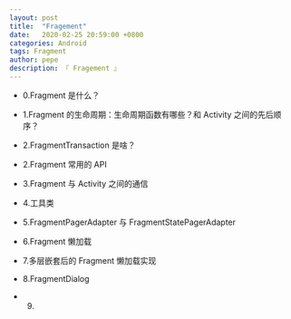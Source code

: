 ```yaml
---
layout: post
title:  "Fragement"
date:   2020-02-25 20:59:00 +0800
categories: Android
tags: Fragment
author: pepe
description: 『 Fragement 』
---
```


* 0.Fragment 是什么？

* 1.Fragment 的生命周期：生命周期函数有哪些？和 Activity 之间的先后顺序？

* 2.FragmentTransaction 是啥？

* 2.Fragment 常用的 API

* 3.Fragment 与 Activity 之间的通信

* 4.工具类

* 5.FragmentPagerAdapter 与 FragmentStatePagerAdapter

* 6.Fragment 懒加载

* 7.多层嵌套后的 Fragment 懒加载实现

* 8.FragmentDialog

* 9.